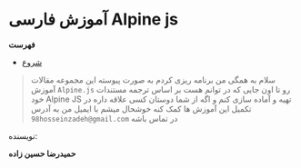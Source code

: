 # آموزش فارسی Alpine js
**فهرست**
- [شروع](./articles/start.md)

> سلام به همگی
> من برنامه ریزی کردم به صورت پیوسته این مجموعه مقالات آموزش 
> `Alpine.js`
> رو تا اون جایی که در توانم هست بر اساس ترجمه مستندات خود
> Alpine JS
> تهیه و آماده سازی کنم و اگه از شما دوستان کسی علاقه داره در تکمیل این آموزش ها کمک کنه خوشحال میشم با ایمیل من به آدرس
> `98hosseinzadeh@gmail.com`
> در تماس باشه 

نویسنده:

**حمیدرضا حسین زاده**